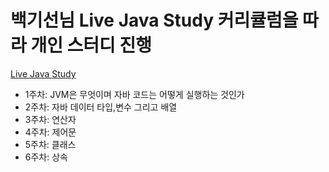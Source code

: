 백기선님 Live Java Study 커리큘럼을 따라 개인 스터디 진행
=============
[Live Java Study](https://github.com/whiteship/live-study)


* 1주차: JVM은 무엇이며 자바 코드는 어떻게 실행하는 것인가
* 2주차: 자바 데이터 타입,변수 그리고 배열
* 3주차: 연산자
* 4주차: 제어문
* 5주차: 클래스
* 6주차: 상속
